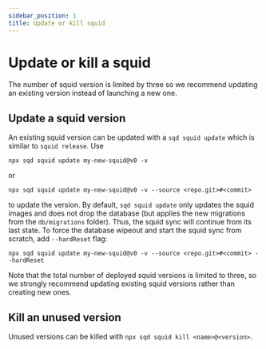 ```yaml
---
sidebar_position: 1
title: Update or kill squid
---
```


# Update or kill a squid

The number of squid version is limited by three so 
we recommend updating an existing version instead of 
launching a new one.

## Update a squid version

An existing squid version can be updated with a `sqd squid update` which is similar to `squid release`. Use 
```
npx sqd squid update my-new-squid@v0 -v
```
or

```
npx sqd squid update my-new-squid@v0 -v --source <repo.git>#<commit>
```

to update the version. By default, `sqd squid update` only updates the squid images and does not drop the database (but applies the new migrations from the `db/migrations` folder). Thus, the squid sync will continue from its last state. To force the database wipeout and start the squid sync from scratch, add `--hardReset` flag:

```
npx sqd squid update my-new-squid@v0 -v --source <repo.git>#<commit> --hardReset
```

Note that the total number of deployed squid versions is limited to three, so we strongly recommend updating existing squid versions rather than creating new ones. 

## Kill an unused version

Unused versions can be killed with 
`npx sqd squid kill <name>@<version>`.